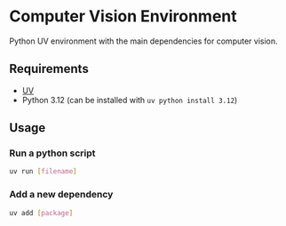 # Computer Vision Environment

Python UV environment with the main dependencies for computer vision.

## Requirements

- [UV](https://docs.astral.sh/uv/getting-started/installation/)
- Python 3.12 (can be installed with `uv python install 3.12`)

## Usage

### Run a python script

```bash
uv run [filename]
```

### Add a new dependency

```bash
uv add [package]
```
